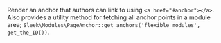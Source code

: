 Render an anchor that authors can link to using `<a href="#anchor"></a>`. Also provides a utility method for fetching all anchor points in a module area; `Sleek\Modules\PageAnchor::get_anchors('flexible_modules', get_the_ID())`.
